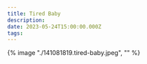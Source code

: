 ```yaml
---
title: Tired Baby
description: 
date: 2023-05-24T15:00:00.000Z
tags: 
---
```

{% image "./141081819.tired-baby.jpeg", "" %}